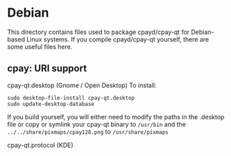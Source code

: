 
Debian
====================
This directory contains files used to package cpayd/cpay-qt
for Debian-based Linux systems. If you compile cpayd/cpay-qt yourself, there are some useful files here.

## cpay: URI support ##


cpay-qt.desktop  (Gnome / Open Desktop)
To install:

	sudo desktop-file-install cpay-qt.desktop
	sudo update-desktop-database

If you build yourself, you will either need to modify the paths in
the .desktop file or copy or symlink your cpay-qt binary to `/usr/bin`
and the `../../share/pixmaps/cpay128.png` to `/usr/share/pixmaps`

cpay-qt.protocol (KDE)

